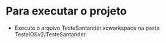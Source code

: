 # Para executar o projeto
- Execute o arquivo TesteSantander.xcworkspace na pasta TesteiOSv2/TesteSantander.
